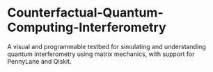 # Counterfactual-Quantum-Computing-Interferometry
A visual and programmable testbed for simulating and understanding quantum interferometry using matrix mechanics, with support for PennyLane and Qiskit.
